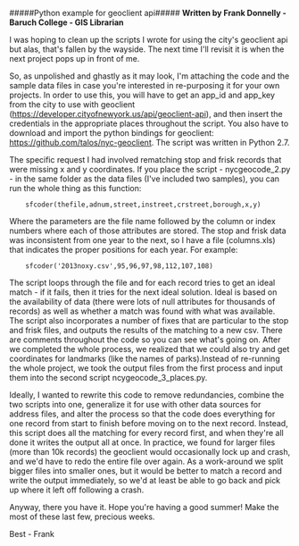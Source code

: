 #####Python example for geoclient api#####
**Written by Frank Donnelly - Baruch College - GIS Librarian**

I was hoping to clean up the scripts I wrote for using the city's geoclient api but alas, that's fallen by the wayside. The next time I'll revisit it is when the next project pops up in front of me.
 
So, as unpolished and ghastly as it may look, I'm attaching the code and the sample data files in case you're interested in re-purposing it for your own projects. In order to use this, you will have to get an app_id and app_key from the city to use with geoclient (https://developer.cityofnewyork.us/api/geoclient-api), and then insert the credentials in the appropriate places throughout the script. You also have to download and import the python bindings for geoclient: https://github.com/talos/nyc-geoclient. The script was written in Python 2.7.
 
The specific request I had involved rematching stop and frisk records that were missing x and y coordinates. If you place the script - nycgeocode_2.py -  in the same folder as the data files (I've included two samples), you can run the whole thing as this function:
 
		sfcoder(thefile,adnum,street,instreet,crstreet,borough,x,y)
 
Where the parameters are the file name followed by the column or index numbers where each of those attributes are stored. The stop and frisk data was inconsistent from one year to the next, so I have a file (columns.xls) that indicates the proper positions for each year. For example:
 
		sfcoder('2013noxy.csv',95,96,97,98,112,107,108)
 
The script loops through the file and for each record tries to get an ideal match - if it fails, then it tries for the next ideal solution. Ideal is based on the availability of data (there were lots of null attributes for thousands of records) as well as whether a match was found with what was available. The script also incorporates a number of fixes that are particular to the stop and frisk files, and outputs the results of the matching to a new csv. There are comments throughout the code so you can see what's going on. After we completed the whole process, we realized that we could also try and get coordinates for landmarks (like the names of parks).Instead of re-running the whole project, we took the output files from the first process and input them into the second script ncygeocode_3_places.py.
 
Ideally, I wanted to rewrite this code to remove redundancies, combine the two scripts into one, generalize it for use with other data sources for address files, and alter the process so that the code does everything for one record from start to finish before moving on to the next record. Instead, this script does all the matching for every record first, and when they're all done it writes the output all at once. In practice, we found for larger files (more than 10k records) the geoclient would occasionally lock up and crash, and we'd have to redo the entire file over again. As a work-around we split bigger files into smaller ones, but it would be better to match a record and write the output immediately, so we'd at least be able to go back and pick up where it left off following a crash.
 
Anyway, there you have it. Hope you're having a good summer! Make the most of these last few, precious weeks.
 
Best - Frank
